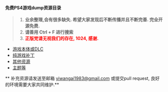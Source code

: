 #### 免费PS4游戏dump资源目录

> 1. **业余整理,会有很多缺失. 希望大家发现后不断传播并且不断完善. 完全开源免费.**
> 2. **请善用 Ctrl + F 进行搜索**
> 3. **<font style='color:red'>正版党请无视我们的存在, 1024, 感谢.</font>**

* [游戏本体或DLC](/游戏本体或DLC)
* [纯游戏补丁](/纯游戏补丁)
* [其他资源](/其他资源)
* [主题等](/主题等)

** 补充资源请发送至邮箱 yiwangai1983@gmail.com 或提交pull request, 良好的环境需要大家共同维护.**

